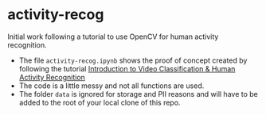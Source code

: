 # activity-recog
Initial work following a tutorial to use OpenCV for human activity recognition.


- The file `activity-recog.ipynb` shows the proof of concept created by following the tutorial [Introduction to Video Classification & Human Activity Recognition](https://learnopencv.com/introduction-to-video-classification-and-human-activity-recognition/)
- The code is a little messy and not all functions are used.
- The folder `data` is ignored for storage and PII reasons and will have to be added to the root of your local clone of this repo. 
